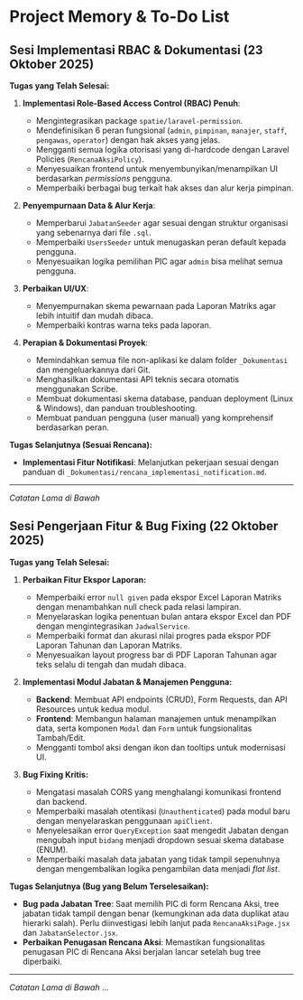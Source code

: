 # Project Memory & To-Do List

## Sesi Implementasi RBAC & Dokumentasi (23 Oktober 2025)

**Tugas yang Telah Selesai:**

1.  **Implementasi Role-Based Access Control (RBAC) Penuh**:
    *   Mengintegrasikan package `spatie/laravel-permission`.
    *   Mendefinisikan 6 peran fungsional (`admin`, `pimpinan`, `manajer`, `staff`, `pengawas`, `operator`) dengan hak akses yang jelas.
    *   Mengganti semua logika otorisasi yang di-hardcode dengan Laravel Policies (`RencanaAksiPolicy`).
    *   Menyesuaikan frontend untuk menyembunyikan/menampilkan UI berdasarkan *permissions* pengguna.
    *   Memperbaiki berbagai bug terkait hak akses dan alur kerja pimpinan.

2.  **Penyempurnaan Data & Alur Kerja**:
    *   Memperbarui `JabatanSeeder` agar sesuai dengan struktur organisasi yang sebenarnya dari file `.sql`.
    *   Memperbaiki `UsersSeeder` untuk menugaskan peran default kepada pengguna.
    *   Menyesuaikan logika pemilihan PIC agar `admin` bisa melihat semua pengguna.

3.  **Perbaikan UI/UX**:
    *   Menyempurnakan skema pewarnaan pada Laporan Matriks agar lebih intuitif dan mudah dibaca.
    *   Memperbaiki kontras warna teks pada laporan.

4.  **Perapian & Dokumentasi Proyek**:
    *   Memindahkan semua file non-aplikasi ke dalam folder `_Dokumentasi` dan mengeluarkannya dari Git.
    *   Menghasilkan dokumentasi API teknis secara otomatis menggunakan Scribe.
    *   Membuat dokumentasi skema database, panduan deployment (Linux & Windows), dan panduan troubleshooting.
    *   Membuat panduan pengguna (user manual) yang komprehensif berdasarkan peran.

**Tugas Selanjutnya (Sesuai Rencana):**

*   **Implementasi Fitur Notifikasi**: Melanjutkan pekerjaan sesuai dengan panduan di `_Dokumentasi/rencana_implementasi_notification.md`.

---
*Catatan Lama di Bawah*

## Sesi Pengerjaan Fitur & Bug Fixing (22 Oktober 2025)

**Tugas yang Telah Selesai:**

1.  **Perbaikan Fitur Ekspor Laporan:**
    *   Memperbaiki error `null given` pada ekspor Excel Laporan Matriks dengan menambahkan null check pada relasi lampiran.
    *   Menyelaraskan logika penentuan bulan antara ekspor Excel dan PDF dengan mengintegrasikan `JadwalService`.
    *   Memperbaiki format dan akurasi nilai progres pada ekspor PDF Laporan Tahunan dan Laporan Matriks.
    *   Menyesuaikan layout progress bar di PDF Laporan Tahunan agar teks selalu di tengah dan mudah dibaca.

2.  **Implementasi Modul Jabatan & Manajemen Pengguna:**
    *   **Backend**: Membuat API endpoints (CRUD), Form Requests, dan API Resources untuk kedua modul.
    *   **Frontend**: Membangun halaman manajemen untuk menampilkan data, serta komponen `Modal` dan `Form` untuk fungsionalitas Tambah/Edit.
    *   Mengganti tombol aksi dengan ikon dan tooltips untuk modernisasi UI.

3.  **Bug Fixing Kritis:**
    *   Mengatasi masalah CORS yang menghalangi komunikasi frontend dan backend.
    *   Memperbaiki masalah otentikasi (`Unauthenticated`) pada modul baru dengan menyelaraskan penggunaan `apiClient`.
    *   Menyelesaikan error `QueryException` saat mengedit Jabatan dengan mengubah input `bidang` menjadi dropdown sesuai skema database (ENUM).
    *   Memperbaiki masalah data jabatan yang tidak tampil sepenuhnya dengan mengembalikan logika pengambilan data menjadi *flat list*.

**Tugas Selanjutnya (Bug yang Belum Terselesaikan):**

*   **Bug pada Jabatan Tree**: Saat memilih PIC di form Rencana Aksi, tree jabatan tidak tampil dengan benar (kemungkinan ada data duplikat atau hierarki salah). Perlu diinvestigasi lebih lanjut pada `RencanaAksiPage.jsx` dan `JabatanSelector.jsx`.
*   **Perbaikan Penugasan Rencana Aksi**: Memastikan fungsionalitas penugasan PIC di Rencana Aksi berjalan lancar setelah bug tree diperbaiki.

---
*Catatan Lama di Bawah*
...